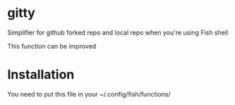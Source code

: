# gitty
Simplifier for github forked repo and local repo when you're using Fish shell

This function can be improved

# Installation
You need to put this file in your ~/.config/fish/functions/
